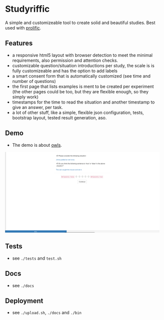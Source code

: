 # Studyriffic

A simple and customizeable tool to create solid and beautiful studies.
Best used with [prolific](https://prolific.ac).

## Features

 - a responsive html5 layout with browser detection to meet the minimal
   requirements, also permission and attention checks.
 - customizable question/situation introductions per study, the scale is
   is fully customizeable and has the option to add labels
 - a smart consent form that is automatically customized (see time and
   number of questions)
 - the first page that lists examples is ment to be created per
   experiment (the other pages could be too, but they are flexible
   enough, so they simply work)
 - timestamps for the time to read the situation and another timestamp
   to give an answer, per task.
 - a lot of other stuff, like a simple, flexible json configuration, tests,
   bootstrap layout, tested result generation, aso.

## Demo

 - The demo is about [owls](https://perigen.diphda.uberspace.de/study/owls).

![screenshot of studyriffic](https://raw.githubusercontent.com/inktrap/studyriffic/master/docs/studyriffic-qa.png)

## Tests

 - see ``./tests`` and ``test.sh``

## Docs

 - see ``./docs``

## Deployment

 - see ``./upload.sh``, ``./docs`` and ``./bin``

